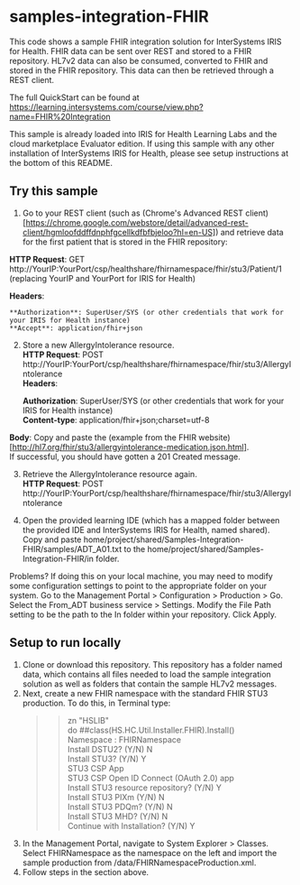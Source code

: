 # samples-integration-FHIR
This code shows a sample FHIR integration solution for InterSystems IRIS for Health. FHIR data can be sent over REST and stored to a FHIR repository. HL7v2 data can also be consumed, converted to FHIR and stored in the FHIR repository. This data can then be retrieved through a REST client.

The full QuickStart can be found at https://learning.intersystems.com/course/view.php?name=FHIR%20Integration

This sample is already loaded into IRIS for Health Learning Labs and the cloud marketplace Evaluator edition. If using this sample with any other installation of InterSystems IRIS for Health, please see setup instructions at the bottom of this README.


## Try this sample
1. Go to your REST client (such as (Chrome's Advanced REST client)[https://chrome.google.com/webstore/detail/advanced-rest-client/hgmloofddffdnphfgcellkdfbfbjeloo?hl=en-US]) and retrieve data for the first patient that is stored in the FHIR repository:  

**HTTP Request**: GET http://YourIP:YourPort/csp/healthshare/fhirnamespace/fhir/stu3/Patient/1    (replacing YourIP and YourPort for IRIS for Health)

**Headers**:

    **Authorization**: SuperUser/SYS (or other credentials that work for your IRIS for Health instance)  
    **Accept**: application/fhir+json
	
2. Store a new AllergyIntolerance resource.  
**HTTP Request**: POST  http://YourIP:YourPort/csp/healthshare/fhirnamespace/fhir/stu3/AllergyIntolerance  
**Headers**:  

    **Authorization**: SuperUser/SYS (or other credentials that work for your IRIS for Health instance)  
    **Content-type**: application/fhir+json;charset=utf-8

**Body**: Copy and paste the (example from the FHIR website)[http://hl7.org/fhir/stu3/allergyintolerance-medication.json.html].  
If successful, you should have gotten a 201 Created message. 	

3. Retrieve the AllergyIntolerance resource again.    
**HTTP Request**: POST    http://YourIP:YourPort/csp/healthshare/fhirnamespace/fhir/stu3/AllergyIntolerance 

4. Open the provided learning IDE (which has a mapped folder between the provided IDE and InterSystems IRIS for Health, named shared).  
Copy and paste home/project/shared/Samples-Integration-FHIR/samples/ADT_A01.txt to the home/project/shared/Samples-Integration-FHIR/in folder.


Problems? If doing this on your local machine, you may need to modify some configuration settings to point to the appropriate folder on your system. Go to the Management Portal > Configuration > Production > Go. Select the From_ADT business service > Settings. Modify the File Path setting to be the path to the In folder within your repository. Click Apply.
 
## Setup to run locally
1. Clone or download this repository. This repository has a folder named data, which contains all files needed to load the sample integration solution as well as folders that contain the sample HL7v2 messages.
2. Next, create a new FHIR namespace with the standard FHIR STU3 production. To do this, in Terminal type:
    >>zn "HSLIB"  
    >>do ##class(HS.HC.Util.Installer.FHIR).Install()  
    >>Namespace : FHIRNamespace  
    >>Install DSTU2? (Y/N) N  
    >>Install STU3? (Y/N) Y  
    >>STU3 CSP App <Press Enter to accept default>  
    >>STU3 CSP Open ID Connect (OAuth 2.0) app <Press Enter to accept default>  
    >>Install STU3 resource repository? (Y/N) Y  
    >>Install STU3 PIXm (Y/N) N  
    >>Install STU3 PDQm? (Y/N) N  
    >>Install STU3 MHD? (Y/N) N  
    >>Continue with Installation? (Y/N) Y  
3. In the Management Portal, navigate to System Explorer > Classes. Select FHIRNamespace as the namespace on the left and import the sample production from /data/FHIRNamespaceProduction.xml.
4. Follow steps in the section above.

